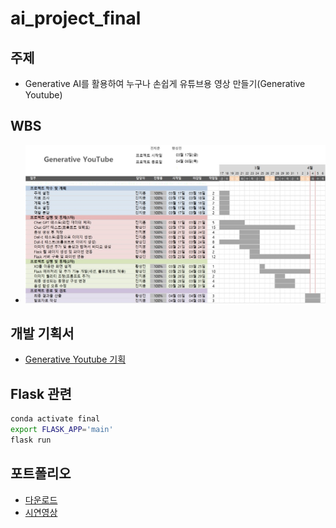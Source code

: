 # ai_project_final
## 주제
- Generative AI를 활용하여 누구나 손쉽게 유튜브용 영상 만들기(Generative Youtube)

## WBS
- ![wbs](./images/wbs.jpg)

## 개발 기획서
- [Generative Youtube 기획](https://equal-cardamom-6cb.notion.site/Generative-Youtube-36c7581929894d3a88e96c40c2d1a60b)


## Flask 관련
```bash
conda activate final
export FLASK_APP='main' 
flask run
```

## 포트폴리오
- [다운로드](/portfolio/Generative%20Youtube.pdf)
- [시연영상](https://youtu.be/euQoqmpvnMs)